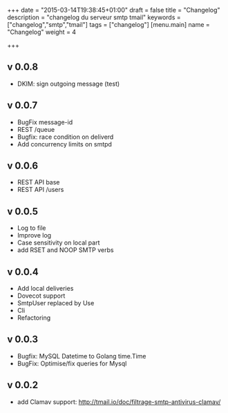 +++
date = "2015-03-14T19:38:45+01:00"
draft = false
title = "Changelog"
description = "changelog du serveur smtp tmail"
keywords = ["changelog","smtp","tmail"]
tags = ["changelog"]
[menu.main]
name = "Changelog"
weight = 4

+++

## v 0.0.8
* DKIM: sign outgoing message (test)

## v 0.0.7
* BugFix message-id
* REST /queue
* Bugfix: race condition on deliverd
* Add concurrency limits on smtpd

## v 0.0.6
 * REST API base
 * REST API /users

## v 0.0.5
 * Log to file
 * Improve log
 * Case sensitivity on local part
 * add RSET and NOOP SMTP verbs

## v 0.0.4 
* Add local deliveries
* Dovecot support
* SmtpUser replaced by Use
* Cli
* Refactoring


## v 0.0.3
* Bugfix: MySQL Datetime to Golang time.Time
* BugFix: Optimise/fix queries for Mysql

## v 0.0.2
* add Clamav support: http://tmail.io/doc/filtrage-smtp-antivirus-clamav/
